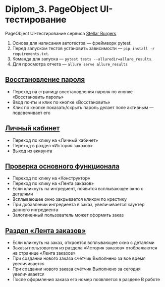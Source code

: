 # Diplom_3. PageObject UI-тестирование

PageObject UI-тестирование сервиса [Stellar Burgers](https://stellarburgers.nomoreparties.site/)
1. Основа для написания автотестов — фреймворк pytest.
2. Перед запуском тестов установить зависимости — `pip install -r requirements.txt`.
3. Команда для запуска — `pytest tests --alluredir=allure_results`.
4. Для просмотра отчета — `allure serve allure_results`

## [Восстановление пароля](tests/test_recover_password.py)
* Переход на страницу восстановления пароля по кнопке «Восстановить пароль»
* Ввод почты и клик по кнопке «Восстановить»
* Клик по кнопке показать/скрыть пароль делает поле активным — подсвечивает его

## [Личный кабинет](tests/test_profile_page.py)
* Переход по клику на «Личный кабинет»
* Переход в раздел «История заказов»
* Выход из аккаунта

## [Проверка основного функционала](tests/test_main_page.py)
* Переход по клику на «Конструктор»
* Переход по клику на «Лента заказов»
* Если кликнуть на ингредиент, появится всплывающее окно с деталями
* Всплывающее окно закрывается кликом по крестику
* При добавлении ингредиента в заказ, увеличивается каунтер данного ингредиента
* Залогиненный пользователь может оформить заказ

## [Раздел «Лента заказов»](tests/test_order_feed_page.py)
* Если кликнуть на заказ, откроется всплывающее окно с деталями
* Заказы пользователя из раздела «История заказов» отображаются на странице «Лента заказов»
* При создании нового заказа счётчик Выполнено за всё время увеличивается
* При создании нового заказа счётчик Выполнено за сегодня увеличивается
* После оформления заказа его номер появляется в разделе В работе